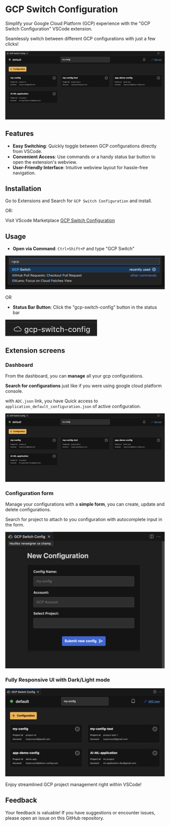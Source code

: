 # GCP Switch Configuration

Simplify your Google Cloud Platform (GCP) experience with the "GCP Switch Configuration" VSCode extension.

Seamlessly switch between different GCP configurations with just a few clicks!

![image](assets/screenshots/dashboard.png)

## Features

- **Easy Switching**: Quickly toggle between GCP configurations directly from VSCode.
- **Convenient Access**: Use commands or a handy status bar button to open the extension's webview.
- **User-Friendly Interface**: Intuitive webview layout for hassle-free navigation.

## Installation

Go to Extensions and Search for `GCP Switch Configuration` and install.

OR:

Visit VScode Marketplace [GCP Switch Configuration](https://marketplace.visualstudio.com/items?itemName=tikou-web.gcp-switch-config)

## Usage

- **Open via Command**: `Ctrl+Shift+P` and type "GCP Switch"

![image](assets/screenshots/command.png)

OR

- **Status Bar Button**: Click the "gcp-switch-config" button in the status bar

![image](assets/screenshots/status-bar-button.png)

## Extension screens

### Dashboard

From the dashboard, you can **manage** all your gcp configurations.

**Search for configurations** just like if you were using google cloud platform console.

with `ADC.json` link, you have Quick access to `application_default_configuration.json` of active configuration.

<img src="assets/screenshots/dashboard.png" alt="gcp form" style="width:600px;" />

### Configuration form

Manage your configurations with a **simple form**, you can create, update and delete configurations.

Search for project to attach to you configuration with autocomplete input in the form.

<img src="assets/screenshots/form.png" alt="gcp form" style="width:600px;" />

### Fully Responsive UI with Dark/Light mode

<img src="assets/screenshots/responsive.png" alt="gcp form" style="width:600px;" />


Enjoy streamlined GCP project management right within VSCode!

## Feedback

Your feedback is valuable! If you have suggestions or encounter issues, please open an issue on this GitHub repository.
